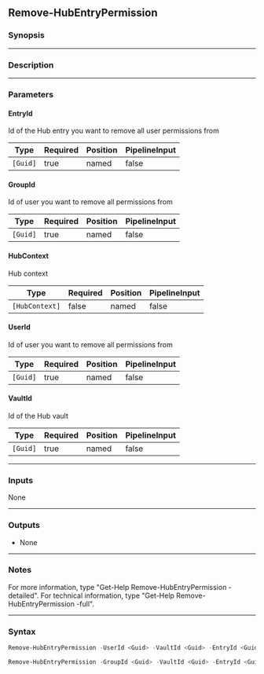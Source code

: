 Remove-HubEntryPermission
-------------------------

### Synopsis

---

### Description

---

### Parameters
#### **EntryId**
Id of the Hub entry you want to remove all user permissions from

|Type    |Required|Position|PipelineInput|
|--------|--------|--------|-------------|
|`[Guid]`|true    |named   |false        |

#### **GroupId**
Id of user you want to remove all permissions from

|Type    |Required|Position|PipelineInput|
|--------|--------|--------|-------------|
|`[Guid]`|true    |named   |false        |

#### **HubContext**
Hub context

|Type          |Required|Position|PipelineInput|
|--------------|--------|--------|-------------|
|`[HubContext]`|false   |named   |false        |

#### **UserId**
Id of user you want to remove all permissions from

|Type    |Required|Position|PipelineInput|
|--------|--------|--------|-------------|
|`[Guid]`|true    |named   |false        |

#### **VaultId**
Id of the Hub vault

|Type    |Required|Position|PipelineInput|
|--------|--------|--------|-------------|
|`[Guid]`|true    |named   |false        |

---

### Inputs
None

---

### Outputs
* None

---

### Notes
For more information, type "Get-Help Remove-HubEntryPermission -detailed". For technical information, type "Get-Help Remove-HubEntryPermission -full".

---

### Syntax
```PowerShell
Remove-HubEntryPermission -UserId <Guid> -VaultId <Guid> -EntryId <Guid> [-HubContext <HubContext>] [<CommonParameters>]
```
```PowerShell
Remove-HubEntryPermission -GroupId <Guid> -VaultId <Guid> -EntryId <Guid> [-HubContext <HubContext>] [<CommonParameters>]
```
